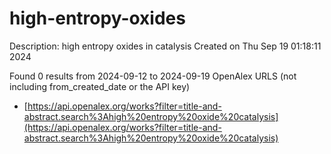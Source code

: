 # high-entropy-oxides
Description: high entropy oxides in catalysis
Created on Thu Sep 19 01:18:11 2024

Found 0 results from 2024-09-12 to 2024-09-19
OpenAlex URLS (not including from_created_date or the API key)
- [https://api.openalex.org/works?filter=title-and-abstract.search%3Ahigh%20entropy%20oxide%20catalysis](https://api.openalex.org/works?filter=title-and-abstract.search%3Ahigh%20entropy%20oxide%20catalysis)

